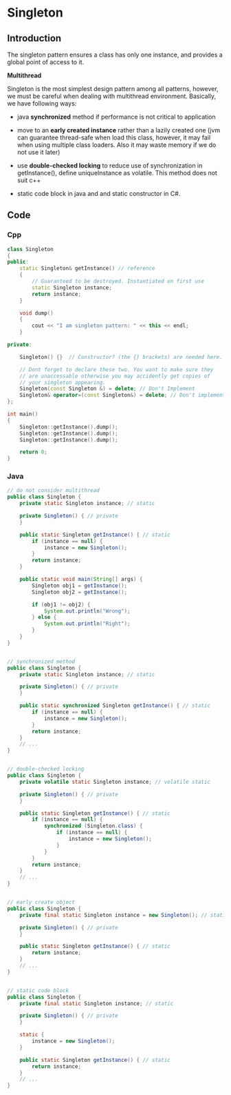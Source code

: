 # Singleton

## Introduction

The singleton pattern ensures a class has only one instance, and provides a global point of access to it.

**Multithread**

Singleton is the most simplest design pattern among all patterns, however, we must be careful when dealing with multithread environment. Basically, we have following ways:

* java **synchronized** method if performance is not critical to application

* move to an **early created instance** rather than a lazily created one (jvm can guarantee thread-safe when load this class, however, it may fail when using multiple class loaders. Also it may waste memory if we do not use it later)

* use **double-checked locking** to reduce use of synchronization in getInstance(), define uniqueInstance as volatile. This method does not suit c++

* static code block in java and and static constructor in C#.

## Code

### Cpp

```cpp
class Singleton
{
public:
    static Singleton& getInstance() // reference
    {
        // Guaranteed to be destroyed. Instantiated on first use
        static Singleton instance;
        return instance;
    }

    void dump()
    {
        cout << "I am singleton pattern: " << this << endl;
    }

private:

    Singleton() {}  // Constructor? (the {} brackets) are needed here.

    // Dont forget to declare these two. You want to make sure they
    // are unaccessable otherwise you may accidently get copies of
    // your singleton appearing.
    Singleton(const Singleton &) = delete; // Don't Implement
    Singleton& operator=(const Singleton&) = delete; // Don't implement
};

int main()
{
    Singleton::getInstance().dump();
    Singleton::getInstance().dump();
    Singleton::getInstance().dump();

    return 0;
}
```

### Java

```java
// do not consider multithread
public class Singleton {
	private static Singleton instance; // static

	private Singleton() { // private
	}

	public static Singleton getInstance() { // static
		if (instance == null) {
			instance = new Singleton();
		}
		return instance;
	}

	public static void main(String[] args) {
		Singleton obj1 = getInstance();
		Singleton obj2 = getInstance();

		if (obj1 != obj2) {
			System.out.println("Wrong");
		} else {
			System.out.println("Right");
		}
	}
}


// synchronized method
public class Singleton {
	private static Singleton instance; // static

	private Singleton() { // private
	}

	public static synchronized Singleton getInstance() { // static
		if (instance == null) {
			instance = new Singleton();
		}
		return instance;
	}
	// ...
}


// double-checked locking
public class Singleton {
	private volatile static Singleton instance; // volatile static

	private Singleton() { // private
	}

	public static Singleton getInstance() { // static
		if (instance == null) {
			synchronized (Singleton.class) {
				if (instance == null) {
					instance = new Singleton();
				}
			}
		}
		return instance;
	}
    // ...
}


// early create object
public class Singleton {
	private final static Singleton instance = new Singleton(); // static

	private Singleton() { // private
	}

	public static Singleton getInstance() { // static
		return instance;
	}
	// ...
}


// static code block
public class Singleton {
	private final static Singleton instance; // static

	private Singleton() { // private
	}

	static {
		instance = new Singleton();
	}

	public static Singleton getInstance() { // static
		return instance;
	}
	// ...
}
```
